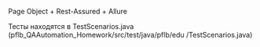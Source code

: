 Page Object + Rest-Assured + Allure

Тесты находятся в TestScenarios.java (pflb_QAAutomation_Homework/src/test/java/pflb/edu
/TestScenarios.java)
